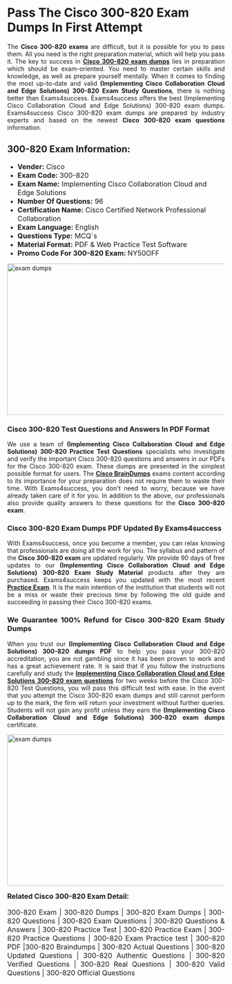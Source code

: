 <h1><strong><strong>Pass The Cisco 300-820 Exam Dumps In First Attempt</strong></strong></h1> <p style="text-align:justify">The <strong>Cisco 300-820 exams</strong> are difficult, but it is possible for you to pass them. All you need is the right preparation material, which will help you pass it. The key to success in <a href="https://www.exams4success.com/cisco/300-820-pdf-exam-dumps"><strong>Cisco 300-820 exam dumps</strong></a> lies in preparation which should be exam-oriented. You need to master certain skills and knowledge, as well as prepare yourself mentally. When it comes to finding the most up-to-date and valid <strong>(Implementing Cisco Collaboration Cloud and Edge Solutions) 300-820 Exam Study Questions</strong>, there is nothing better than Exams4success. Exams4success offers the best (Implementing Cisco Collaboration Cloud and Edge Solutions) 300-820 exam dumps. Exams4success Cisco 300-820 exam dumps are prepared by industry experts and based on the newest <strong>Cisco 300-820 exam questions</strong> information.</p> <h2><strong><strong>300-820 Exam Information:</strong></strong></h2> <ul> <li><span style="font-size:16px"><strong>Vender:</strong> Cisco</span></li> <li><span style="font-size:16px"><strong>Exam Code:</strong> 300-820</span></li> <li><span style="font-size:16px"><strong>Exam Name:</strong> Implementing Cisco Collaboration Cloud and Edge Solutions</span></li> <li><span style="font-size:16px"><strong>Number Of Questions:</strong> 96</span></li> <li><span style="font-size:16px"><strong>Certification Name:</strong> Cisco Certified Network Professional Collaboration</span></li> <li><span style="font-size:16px"><strong>Exam Language:</strong> English</span></li> <li><span style="font-size:16px"><strong>Questions Type:</strong> MCQ`s</span></li> <li><span style="font-size:16px"><strong>Material Format:</strong> PDF & Web Practice Test Software</span></li> <li><span style="font-size:16px"><strong>Promo Code For 300-820 Exam: </strong>NY50OFF</span></li> </ul> <p><a href="https://www.exams4success.com/cisco/300-820-pdf-exam-dumps" rel="no-follow"><img alt="exam dumps" src="https://www.certcollections.com/uploads/content/infrist1.png" style="height:350px; width:750px" /></a></p> <h3><strong>Cisco 300-820 Test Questions and Answers In PDF Format</strong></h3> <p style="text-align:justify">We use a team of <strong>(Implementing Cisco Collaboration Cloud and Edge Solutions) 300-820 Practice Test Questions</strong> specialists who investigate and verify the important Cisco 300-820 questions and answers in our PDFs for the Cisco 300-820 exam. These dumps are presented in the simplest possible format for users. The <a href="https://www.exams4success.com/cisco-exam-dumps"><strong>Cisco BrainDumps</strong></a> exams content according to its importance for your preparation does not require them to waste their time. With Exams4success, you don't need to worry, because we have already taken care of it for you. In addition to the above, our professionals also provide quality answers to these questions for the<strong> Cisco 300-820 exam</strong>.</p> <h3><strong> Cisco 300-820 Exam Dumps PDF Updated By Exams4success</strong></h3> <p style="text-align:justify">With Exams4success, once you become a member, you can relax knowing that professionals are doing all the work for you. The syllabus and pattern of the <strong>Cisco 300-820 exam </strong>are updated regularly. We provide 90 days of free updates to our <strong>(Implementing Cisco Collaboration Cloud and Edge Solutions) 300-820 Exam Study Material</strong> products after they are purchased. Exams4success keeps you updated with the most recent <a href="https://www.exams4success.com/"><strong>Practice Exam</strong></a>. It is the main intention of the institution that students will not be a miss or waste their precious time by following the old guide and succeeding in passing their Cisco 300-820 exams.</p> <h3 style="text-align:justify"><strong>We Guarantee 100% Refund for Cisco 300-820 Exam Study Dumps</strong></h3> <p style="text-align:justify">When you trust our <strong>(Implementing Cisco Collaboration Cloud and Edge Solutions) 300-820 dumps PDF</strong> to help you pass your 300-820 accreditation, you are not gambling since it has been proven to work and has a great achievement rate. It is said that if you follow the instructions carefully and study the <a href="https://www.exams4success.com/cisco/300-820-pdf-exam-dumps"><strong>Implementing Cisco Collaboration Cloud and Edge Solutions 300-820 exam questions</strong></a> for two weeks before the Cisco 300-820 Test Questions, you will pass this difficult test with ease. In the event that you attempt the Cisco 300-820 exam dumps and still cannot perform up to the mark, the firm will return your investment without further queries. Students will not gain any profit unless they earn the <strong>(Implementing Cisco Collaboration Cloud and Edge Solutions) 300-820 exam dumps</strong> certificate.</p> <p style="text-align:justify"><a href="https://www.exams4success.com/cisco/300-820-pdf-exam-dumps" rel="no-follow"><img alt="exam dumps" src="https://www.certcollections.com/uploads/content/free_demo1.png" style="height:350px; width:750px" /></a></p> <p style="text-align:justify"><span style="font-size:16px"><strong>Related Cisco 300-820 Exam Detail:</strong></span><br /> <br /> <span style="font-size:16px">300-820 Exam | 300-820 Dumps | 300-820 Exam Dumps | 300-820 Questions | 300-820 Exam Questions | 300-820 Questions & Answers | 300-820 Practice Test | 300-820 Practice Exam | 300-820 Practice Questions | 300-820 Exam Practice test | 300-820 PDF |300-820 Braindumps | 300-820 Actual Questions | 300-820 Updated Questions | 300-820 Authentic Questions | 300-820 Verified Questions | 300-820 Real Questions | 300-820 Valid Questions | 300-820 Official Questions</span></p>
